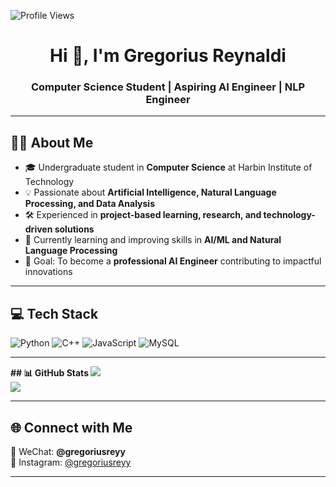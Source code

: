![Profile Views](https://komarev.com/ghpvc/?username=GregReynaldi&label=Profile%20Views&color=0e75b6&style=flat)

<h1 align="center">Hi 👋, I'm Gregorius Reynaldi</h1>
<h3 align="center">Computer Science Student | Aspiring AI Engineer | NLP Engineer</h3>

---

## 👨‍💻 About Me
- 🎓 Undergraduate student in **Computer Science** at Harbin Institute of Technology
- 💡 Passionate about **Artificial Intelligence, Natural Language Processing, and Data Analysis**  
- 🛠 Experienced in **project-based learning, research, and technology-driven solutions**  
- 🌱 Currently learning and improving skills in **AI/ML and Natural Language Processing**  
- 🎯 Goal: To become a **professional AI Engineer** contributing to impactful innovations   

---

## 💻 Tech Stack
![Python](https://img.shields.io/badge/Python-3776AB.svg?style=for-the-badge&logo=python&logoColor=white)
![C++](https://img.shields.io/badge/C++-%2300599C.svg?style=for-the-badge&logo=c%2B%2B&logoColor=white)
![JavaScript](https://img.shields.io/badge/JavaScript-%23323330.svg?style=for-the-badge&logo=javascript&logoColor=%23F7DF1E)
![MySQL](https://img.shields.io/badge/MySQL-%2300f.svg?style=for-the-badge&logo=mysql&logoColor=white)

---

**## 📊 GitHub Stats
![](https://github-readme-stats.vercel.app/api?username=GregReynaldi&theme=default&hide_border=false&include_all_commits=true&count_private=true)  
![](https://github-readme-stats.vercel.app/api/top-langs/?username=GregReynaldi&theme=default&hide_border=false&layout=compact)**

---

## 🌐 Connect with Me
📱 WeChat: **@gregoriusreyy**  
📸 Instagram: [@gregoriusreyy](https://instagram.com/gregoriusreyy)  

---
